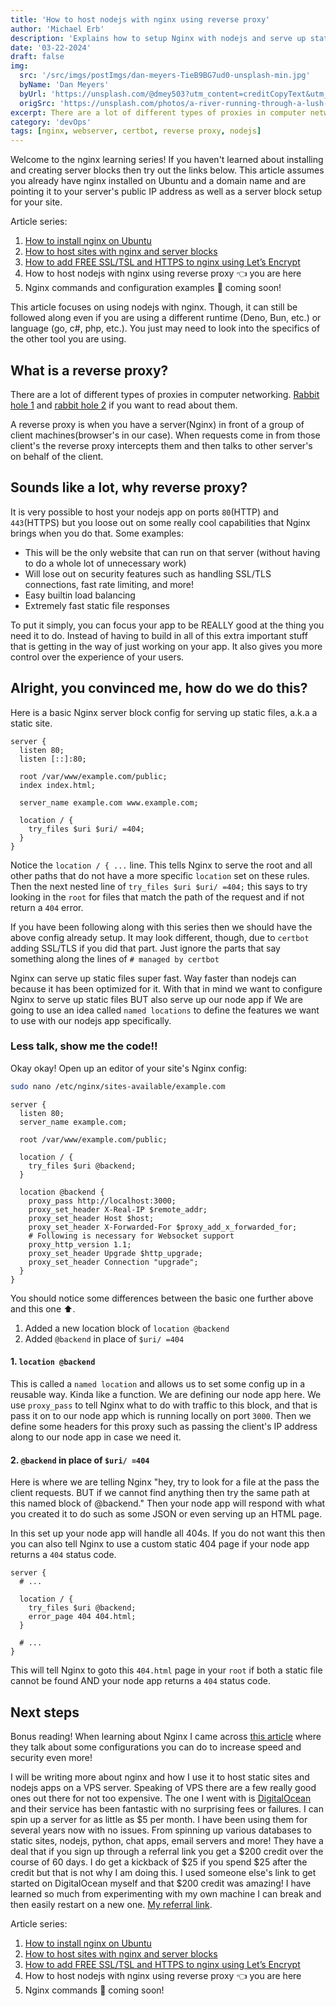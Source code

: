 ```yaml
---
title: 'How to host nodejs with nginx using reverse proxy'
author: 'Michael Erb'
description: 'Explains how to setup Nginx with nodejs and serve up static files too!'
date: '03-22-2024'
draft: false
img:
  src: '/src/imgs/postImgs/dan-meyers-TieB9BG7ud0-unsplash-min.jpg'
  byName: 'Dan Meyers'
  byUrl: 'https://unsplash.com/@dmey503?utm_content=creditCopyText&utm_medium=referral&utm_source=unsplash'
  origSrc: 'https://unsplash.com/photos/a-river-running-through-a-lush-green-field-TieB9BG7ud0?utm_content=creditCopyText&utm_medium=referral&utm_source=unsplash'
excerpt: There are a lot of different types of proxies in computer networking. A reverse proxy is when you have a server(Nginx) in front of a group of client machines(browser's in our case). When requests come in from those client's the reverse proxy intercepts them and then talks to other server's on behalf of the client. It is very possible to host your nodejs app on ports `80`(HTTP) and `443`(HTTPS) but you loose out on some really cool capabilities that Nginx brings when you do that. Some examples...
category: 'devOps'
tags: [nginx, webserver, certbot, reverse proxy, nodejs]
---
```


Welcome to the nginx learning series! If you haven't learned about installing and creating server blocks then try out the links below. This article assumes you already have nginx installed on Ubuntu and a domain name and are pointing it to your server's public IP address as well as a server block setup for your site.

Article series:
1. <a href="/blog/how-to-install-nginx-ubuntu" target="_blank">How to install nginx on Ubuntu</a>
2. <a href="/blog/how-to-host-sites-with-nginx-and-server-blocks" target="_blank">How to host sites with nginx and server blocks</a>
3. <a href="/blog/how-to-add-free-ssltsl-https-to-nginx-using-lets-encrypt" target="_blank">How to add FREE SSL/TSL and HTTPS to nginx using Let’s Encrypt</a>
4. How to host nodejs with nginx using reverse proxy 👈 you are here
5. Nginx commands and configuration examples 🫥 coming soon!

This article focuses on using nodejs with nginx. Though, it can still be followed along even if you are using a different runtime (Deno, Bun, etc.) or language (go, c#, php, etc.). You just may need to look into the specifics of the other tool you are using.

## What is a reverse proxy?

There are a lot of different types of proxies in computer networking. <a href="https://en.wikipedia.org/wiki/Proxy_server" target="_blank">Rabbit hole 1</a> and <a href="https://proxyway.com/guides/types-of-proxies" target="_blank">rabbit hole 2</a> if you want to read about them.

A reverse proxy is when you have a server(Nginx) in front of a group of client machines(browser's in our case). When requests come in from those client's the reverse proxy intercepts them and then talks to other server's on behalf of the client.

## Sounds like a lot, why reverse proxy?

It is very possible to host your nodejs app on ports `80`(HTTP) and `443`(HTTPS) but you loose out on some really cool capabilities that Nginx brings when you do that. Some examples:

* This will be the only website that can run on that server (without having to do a whole lot of unnecessary work)
* Will lose out on security features such as handling SSL/TLS connections, fast rate limiting, and more!
* Easy builtin load balancing
* Extremely fast static file responses

To put it simply, you can focus your app to be REALLY good at the thing you need it to do. Instead of having to build in all of this extra important stuff that is getting in the way of just working on your app. It also gives you more control over the experience of your users.

## Alright, you convinced me, how do we do this?

Here is a basic Nginx server block config for serving up static files, a.k.a a static site.

```nginx
server {
  listen 80;
  listen [::]:80;

  root /var/www/example.com/public;
  index index.html;

  server_name example.com www.example.com;

  location / {
    try_files $uri $uri/ =404;
  }
}
```

Notice the `location / { ...` line. This tells Nginx to serve the root and all other paths that do not have a more specific `location` set on these rules. Then the next nested line of `try_files $uri $uri/ =404;` this says to try looking in the `root` for files that match the path of the request and if not return a `404` error.

If you have been following along with this series then we should have the above config already setup. It may look different, though, due to `certbot` adding SSL/TLS if you did that part. Just ignore the parts that say something along the lines of `# managed by certbot`

Nginx can serve up static files super fast. Way faster than nodejs can because it has been optimized for it. With that in mind we want to configure Nginx to serve up static files BUT also serve up our node app if We are going to use an idea called `named locations` to define the features we want to use with our nodejs app specifically.

### Less talk, show me the code!!

Okay okay! Open up an editor of your site's Nginx config:

```bash
sudo nano /etc/nginx/sites-available/example.com
```

```nginx
server {
  listen 80;
  server_name example.com;

  root /var/www/example.com/public;

  location / {
    try_files $uri @backend;
  }

  location @backend {
    proxy_pass http://localhost:3000;
    proxy_set_header X-Real-IP $remote_addr;
    proxy_set_header Host $host;
    proxy_set_header X-Forwarded-For $proxy_add_x_forwarded_for;
    # Following is necessary for Websocket support
    proxy_http_version 1.1;
    proxy_set_header Upgrade $http_upgrade;
    proxy_set_header Connection "upgrade";
  }
}
```

You should notice some differences between the basic one further above and this one ⬆️.

1. Added a new location block of `location @backend`
2. Added `@backend` in place of `$uri/ =404`

#### 1. `location @backend`

This is called a `named location` and allows us to set some config up in a reusable way. Kinda like a function. We are defining our node app here. We use `proxy_pass` to tell Nginx what to do with traffic to this block, and that is pass it on to our node app which is running locally on port `3000`. Then we define some headers for this proxy such as passing the client's IP address along to our node app in case we need it.

#### 2. `@backend` in place of `$uri/ =404`

Here is where we are telling Nginx "hey, try to look for a file at the pass the client requests. BUT if we cannot find anything then try the same path at this named block of @backend." Then your node app will respond with what you created it to do such as some JSON or even serving up an HTML page.

In this set up your node app will handle all 404s. If you do not want this then you can also tell Nginx to use a custom static 404 page if your node app returns a `404` status code.

```nginx
server {
  # ...

  location / {
    try_files $uri @backend;
    error_page 404 404.html;
  }

  # ...
}
```

This will tell Nginx to goto this `404.html` page in your `root` if both a static file cannot be found AND your node app returns a `404` status code.

## Next steps

Bonus reading! When learning about Nginx I came across <a href="https://www.freecodecamp.org/news/powerful-ways-to-supercharge-your-nginx-server-and-improve-its-performance-a8afdbfde64d/" target="_blank">this article</a> where they talk about some configurations you can do to increase speed and security even more!

I will be writing more about nginx and how I use it to host static sites and nodejs apps on a VPS server. Speaking of VPS there are a few really good ones out there for not too expensive. The one I went with is [DigitalOcean](https://m.do.co/c/5274752299b2) and their service has been fantastic with no surprising fees or failures. I can spin up a server for as little as $5 per month. I have been using them for several years now with no issues. From spinning up various databases to static sites, nodejs, python, chat apps, email servers and more! They have a deal that if you sign up through a referral link you get a $200 credit over the course of 60 days. I do get a kickback of $25 if you spend $25 after the credit but that is not why I am doing this. I used someone else's link to get started on DigitalOcean myself and that $200 credit was amazing! I have learned so much from experimenting with my own machine I can break and then easily restart on a new one. [My referral link](https://m.do.co/c/5274752299b2).

Article series:
1. <a href="/blog/how-to-install-nginx-ubuntu" target="_blank">How to install nginx on Ubuntu</a>
2. <a href="/blog/how-to-host-sites-with-nginx-and-server-blocks" target="_blank">How to host sites with nginx and server blocks</a>
3. <a href="/blog/how-to-add-free-ssltsl-https-to-nginx-using-lets-encrypt" target="_blank">How to add FREE SSL/TSL and HTTPS to nginx using Let’s Encrypt</a>
4. How to host nodejs with nginx using reverse proxy 👈 you are here
5. Nginx commands 🫥 coming soon!
